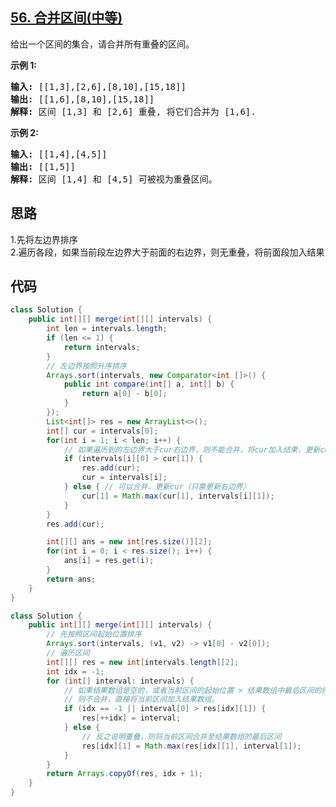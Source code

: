 ## [56. 合并区间(中等)](https://leetcode-cn.com/problems/merge-intervals/)
<div class="notranslate"><p>给出一个区间的集合，请合并所有重叠的区间。</p>

<p><strong>示例 1:</strong></p>

<pre><strong>输入:</strong> [[1,3],[2,6],[8,10],[15,18]]
<strong>输出:</strong> [[1,6],[8,10],[15,18]]
<strong>解释:</strong> 区间 [1,3] 和 [2,6] 重叠, 将它们合并为 [1,6].
</pre>

<p><strong>示例&nbsp;2:</strong></p>

<pre><strong>输入:</strong> [[1,4],[4,5]]
<strong>输出:</strong> [[1,5]]
<strong>解释:</strong> 区间 [1,4] 和 [4,5] 可被视为重叠区间。</pre>
</div>

## 思路
1.先将左边界排序  
2.遍历各段，如果当前段左边界大于前面的右边界，则无重叠，将前面段加入结果

## 代码
```java
class Solution {
    public int[][] merge(int[][] intervals) {
        int len = intervals.length;
        if (len <= 1) {
            return intervals;
        }
        // 左边界按照升序排序
        Arrays.sort(intervals, new Comparator<int []>() {
            public int compare(int[] a, int[] b) {
                return a[0] - b[0];
            }
        });
        List<int[]> res = new ArrayList<>();
        int[] cur = intervals[0];
        for(int i = 1; i < len; i++) {
            // 如果遍历到的左边界大于cur右边界，则不能合并，将cur加入结果，更新cur
            if (intervals[i][0] > cur[1]) {
                res.add(cur);
                cur = intervals[i];
            } else { // 可以合并，更新cur（只需更新右边界）
                cur[1] = Math.max(cur[1], intervals[i][1]);
            }
        }
        res.add(cur);

        int[][] ans = new int[res.size()][2];
        for(int i = 0; i < res.size(); i++) {
            ans[i] = res.get(i);
        }
        return ans;
    }
}
```
```java
class Solution {
    public int[][] merge(int[][] intervals) {
        // 先按照区间起始位置排序
        Arrays.sort(intervals, (v1, v2) -> v1[0] - v2[0]);
        // 遍历区间
        int[][] res = new int[intervals.length][2];
        int idx = -1;
        for (int[] interval: intervals) {
            // 如果结果数组是空的，或者当前区间的起始位置 > 结果数组中最后区间的终止位置，说明不重叠。
            // 则不合并，直接将当前区间加入结果数组。
            if (idx == -1 || interval[0] > res[idx][1]) {
                res[++idx] = interval;
            } else {
                // 反之说明重叠，则将当前区间合并至结果数组的最后区间
                res[idx][1] = Math.max(res[idx][1], interval[1]);
            }
        }
        return Arrays.copyOf(res, idx + 1);
    }
}
```
